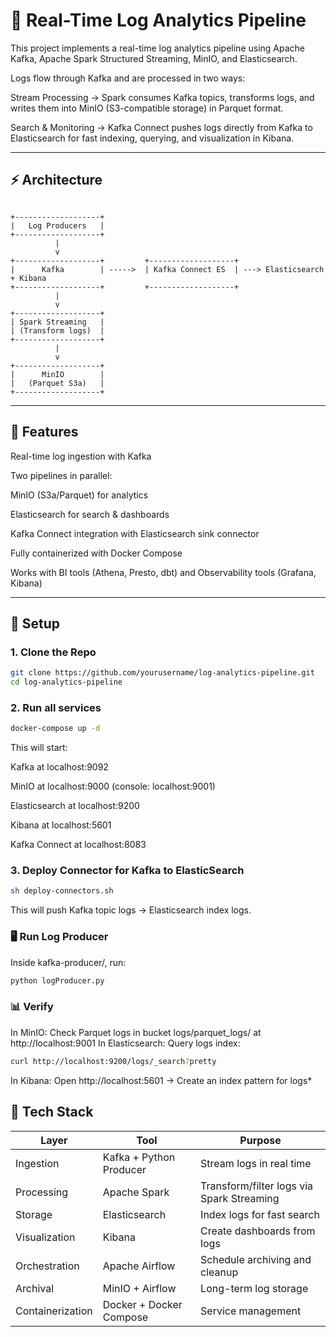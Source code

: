 # 🧠 Real-Time Log Analytics Pipeline

This project implements a real-time log analytics pipeline using Apache Kafka, Apache Spark Structured Streaming, MinIO, and Elasticsearch.

Logs flow through Kafka and are processed in two ways:

Stream Processing → Spark consumes Kafka topics, transforms logs, and writes them into MinIO (S3-compatible storage) in Parquet format.

Search & Monitoring → Kafka Connect pushes logs directly from Kafka to Elasticsearch for fast indexing, querying, and visualization in Kibana.

---

## ⚡ Architecture

```text

+-------------------+
|   Log Producers   |
+-------------------+
          |
          v
+-------------------+         +-------------------+
|      Kafka        | ----->  | Kafka Connect ES  | ---> Elasticsearch + Kibana
+-------------------+         +-------------------+
          |
          v
+-------------------+
| Spark Streaming   |
| (Transform logs)  |
+-------------------+
          |
          v
+-------------------+
|      MinIO        |
|   (Parquet S3a)   |
+-------------------+

```

---

## 🚀 Features

Real-time log ingestion with Kafka

Two pipelines in parallel:

MinIO (S3a/Parquet) for analytics

Elasticsearch for search & dashboards

Kafka Connect integration with Elasticsearch sink connector

Fully containerized with Docker Compose

Works with BI tools (Athena, Presto, dbt) and Observability tools (Grafana, Kibana)


---

## 🚀 Setup

### 1. Clone the Repo
```bash
git clone https://github.com/yourusername/log-analytics-pipeline.git
cd log-analytics-pipeline
```

### 2. Run all services
```bash
docker-compose up -d
```
This will start:

Kafka at localhost:9092

MinIO at localhost:9000 (console: localhost:9001)

Elasticsearch at localhost:9200

Kibana at localhost:5601

Kafka Connect at localhost:8083



### 3. Deploy Connector for Kafka to ElasticSearch
```bash
sh deploy-connectors.sh
```
This will push Kafka topic logs → Elasticsearch index logs.

### 🖥️ Run Log Producer

Inside kafka-producer/, run:
```bash
python logProducer.py
```

### 📊 Verify

In MinIO: Check Parquet logs in bucket logs/parquet_logs/ at http://localhost:9001
In Elasticsearch: Query logs index:
```bash
curl http://localhost:9200/logs/_search?pretty
```
In Kibana: Open http://localhost:5601
 → Create an index pattern for logs*


## 🔧 Tech Stack

| Layer            | Tool                  | Purpose                               |
|------------------|------------------------|----------------------------------------|
| Ingestion        | Kafka + Python Producer| Stream logs in real time               |
| Processing       | Apache Spark           | Transform/filter logs via Spark Streaming |
| Storage          | Elasticsearch          | Index logs for fast search             |
| Visualization    | Kibana                 | Create dashboards from logs            |
| Orchestration    | Apache Airflow         | Schedule archiving and cleanup         |
| Archival | MinIO + Airflow      | Long-term log storage                  |
| Containerization | Docker + Docker Compose| Service management                     |

